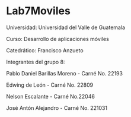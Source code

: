 # Lab7Moviles

Universidad: Universidad del Valle de Guatemala

Curso: Desarrollo de aplicaciones móviles

Catedrático: Francisco Anzueto

Integrantes del grupo 8:

Pablo Daniel Barillas Moreno - Carné No. 22193

Edwing de León - Carné No. 22809

Nelson Escalante - Carné No.22046

José Antón Alejandro - Carné No. 221031
